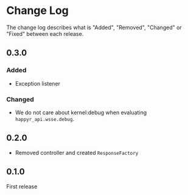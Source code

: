 # Change Log

The change log describes what is "Added", "Removed", "Changed" or "Fixed" between each release. 

## 0.3.0

### Added

- Exception listener

### Changed

- We do not care about kernel:debug when evaluating `happyr_api.wsse.debug`.

## 0.2.0

- Removed controller and created `ResponseFactory`

## 0.1.0

First release
